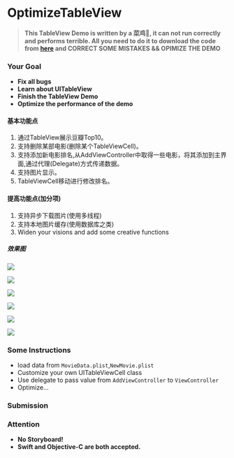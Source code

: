 # OptimizeTableView

> **This TableView Demo is written by a 菜鸡🐔, it can not run correctly and performs terrible. All you need to do it to download the code from [here](https://codeload.github.com/UniqueStudio-iOS/OptimizeTableView/zip/master) and CORRECT SOME MISTAKES && OPIMIZE THE DEMO**


### Your Goal
* **Fix all bugs**
* **Learn about UITableView**
* **Finish the TableView Demo**
* **Optimize the performance of the demo**

#### 基本功能点

1. 通过TableView展示豆瓣Top10。
2. 支持删除某部电影(删除某个TableViewCell)。
3. 支持添加新电影排名,从AddViewController中取得一些电影，将其添加到主界面,通过代理(Delegate)方式传递数据。
4. 支持图片显示。
5. TableViewCell移动进行修改排名。


#### 提高功能点(加分项)

1. 支持异步下载图片(使用多线程)
2. 支持本地图片缓存(使用数据库之类)
3. Widen your visions and add some creative functions

##### 效果图
![](https://github.com/UniqueStudio-iOS/OptimizeTableView/blob/master/imags/1.gif)

![](https://github.com/UniqueStudio-iOS/OptimizeTableView/blob/master/imags/2.gif)

![](https://github.com/UniqueStudio-iOS/OptimizeTableView/blob/master/imags/4.gif)

![](https://github.com/UniqueStudio-iOS/OptimizeTableView/blob/master/imags/5.gif)

![](https://github.com/UniqueStudio-iOS/OptimizeTableView/blob/master/imags/delete.gif)

![](https://github.com/UniqueStudio-iOS/OptimizeTableView/blob/master/imags/trans.gif)

### Some Instructions

* load data from `MovieData.plist`,`NewMovie.plist`
* Customize your own UITableViewCell class
* Use delegate to pass value from `AddViewController` to `ViewController`
* Optimize...

### Submission



### Attention

* **No Storyboard!**
* **Swift and Objective-C are both accepted.**

